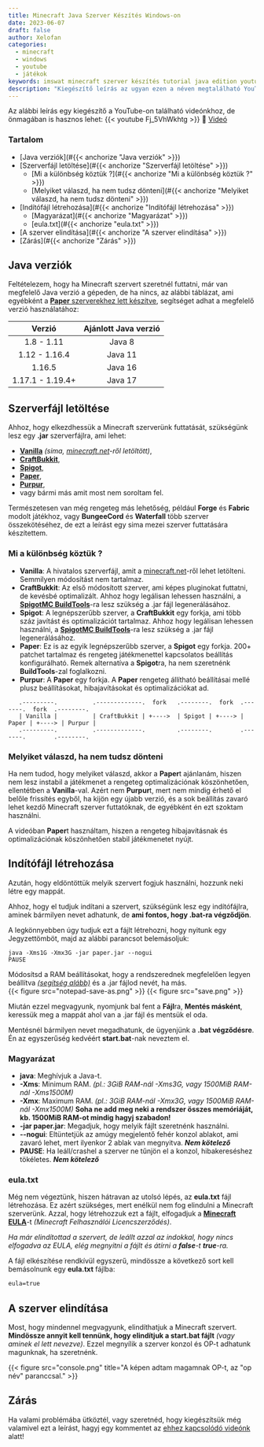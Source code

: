 ```yaml
---
title: Minecraft Java Szerver Készítés Windows-on
date: 2023-06-07
draft: false
author: Xelofan
categories:
  - minecraft
  - windows
  - youtube
  - játékok
keywords: imswat minecraft szerver készítés tutorial java edition youtube videó gyorsan röviden tömören gamer
description: "Kiegészítő leírás az ugyan ezen a néven megtalálható YouTube videónkhoz."
---
```


Az alábbi leírás egy kiegészítő a YouTube-on található videónkhoz, de önmagában is hasznos lehet:
{{< youtube Fj_5VhWkhtg >}}
🎥 [Videó](https://youtu.be/Fj_5VhWkhtg)

### Tartalom
- [Java verziók](#{{< anchorize "Java verziók" >}})
- [Szerverfájl letöltése](#{{< anchorize "Szerverfájl letöltése" >}})
  - [Mi a különbség köztük ?](#{{< anchorize "Mi a különbség köztük ?" >}})
  - [Melyiket válaszd, ha nem tudsz dönteni](#{{< anchorize "Melyiket válaszd, ha nem tudsz dönteni" >}})
- [Indítófájl létrehozása](#{{< anchorize "Indítófájl létrehozása" >}})
  - [Magyarázat](#{{< anchorize "Magyarázat" >}})
  - [eula.txt](#{{< anchorize "eula.txt" >}})
- [A szerver elindítása](#{{< anchorize "A szerver elindítása" >}})
- [Zárás](#{{< anchorize "Zárás" >}})


## Java verziók
Feltételezem, hogy ha Minecraft szervert szeretnél futtatni, már van megfelelő Java verzió a gépeden, de ha nincs, az alábbi táblázat, ami egyébként a [**Paper** szerverekhez lett készítve](https://docs.papermc.io/paper/getting-started), segítséget adhat a megfelelő verzió használatához:

| Verzió | Ajánlott Java verzió |
| :---: | :---: |
| 1.8 - 1.11  | Java 8 |
| 1.12 - 1.16.4  | Java 11 |
| 1.16.5 | Java 16 |
| 1.17.1 - 1.19.4+  | Java 17 |

## Szerverfájl letöltése
Ahhoz, hogy elkezdhessük a Minecraft szerverünk futtatását, szükségünk lesz egy **.jar** szerverfájlra, ami lehet:
- [**Vanilla**](https://www.minecraft.net/en-us/download/server) *(sima, [minecraft.net](https://www.minecraft.net/en-us/download/server)-ről letöltött)*,
- [**CraftBukkit**](https://www.spigotmc.org/wiki/buildtools/),
- [**Spigot**](https://www.spigotmc.org/wiki/buildtools/),
- [**Paper**](https://papermc.io/downloads/paper),
- [**Purpur**](https://purpurmc.org/),
- vagy bármi más amit most nem soroltam fel.

Természetesen van még rengeteg más lehetőség, például **Forge** és **Fabric** modolt játékhoz, vagy **BungeeCord** és **Waterfall** több szerver összekötéséhez, de ezt a leírást egy sima mezei szerver futtatására készítettem.

### Mi a különbség köztük ?

- **Vanilla**: A hivatalos szerverfájl, amit a [minecraft.net](https://www.minecraft.net/en-us/download/server)-ről lehet letölteni. Semmilyen módosítást nem tartalmaz.
- **CraftBukkit**: Az első módosított szerver, ami képes pluginokat futtatni, de kevésbé optimalizált. Ahhoz hogy legálisan lehessen használni, a [**SpigotMC BuildTools**](https://www.spigotmc.org/wiki/buildtools/)-ra lesz szükség a .jar fájl legenerálásához.
- **Spigot**: A legnépszerűbb szerver, a **CraftBukkit** egy forkja, ami több száz javítást és optimalizációt tartalmaz. Ahhoz hogy legálisan lehessen használni, a [**SpigotMC BuildTools**](https://www.spigotmc.org/wiki/buildtools/)-ra lesz szükség a .jar fájl legenerálásához.
- **Paper**: Ez is az egyik legnépszerűbb szerver, a **Spigot** egy forkja. 200+ patchet tartalmaz és rengeteg játékmenettel kapcsolatos beállítás konfigurálható. Remek alternatíva a **Spigot**ra, ha nem szeretnénk **BuildTools**-zal foglalkozni.
- **Purpur**: A **Paper** egy forkja. A **Paper** rengeteg állítható beállításai mellé plusz beállításokat, hibajavításokat és optimalizációkat ad.

```goat
   .---------.          .-------------.  fork   .--------.  fork  .-------.  fork  .--------.
   | Vanilla |          | CraftBukkit | +---->  | Spigot | +----> | Paper | +----> | Purpur |
   .---------.          .-------------.         .--------.        .-------.        .--------.
```

### Melyiket válaszd, ha nem tudsz dönteni

Ha nem tudod, hogy melyiket válaszd, akkor a **Paper**t ajánlanám, hiszen nem lesz instabil a játékmenet a rengeteg optimalizációnak köszönhetően, ellentétben a **Vanilla**-val. Azért nem **Purpur**t, mert nem mindig érhető el belőle frissítés egyből, ha kijön egy újabb verzió, és a sok beállítás zavaró lehet kezdő Minecraft szerver futtatóknak, de egyébként én ezt szoktam használni.

A videóban **Paper**t használtam, hiszen a rengeteg hibajavításnak és optimalizációnak köszönhetően stabil játékmenetet nyújt.

## Indítófájl létrehozása
Azután, hogy eldöntöttük melyik szervert fogjuk használni, hozzunk neki létre egy mappát.

Ahhoz, hogy el tudjuk indítani a szervert, szükségünk lesz egy indítófájlra, aminek bármilyen nevet adhatunk, de **ami fontos, hogy .bat-ra végződjön**.

A legkönnyebben úgy tudjuk ezt a fájlt létrehozni, hogy nyitunk egy Jegyzettömböt, majd az alábbi parancsot belemásoljuk:

```batch
java -Xms1G -Xmx3G -jar paper.jar --nogui
PAUSE
```
Módosítsd a RAM beállításokat, hogy a rendszerednek megfelelően legyen beállítva [*(segítség alább)*](#magyarázat) és a .jar fájlod nevét, ha más.  
{{< figure src="notepad-save-as.png" >}}
{{< figure src="save.png" >}}

Miután ezzel megvagyunk, nyomjunk bal fent a **Fájl**ra, **Mentés másként**, keressük meg a mappát ahol van a .jar fájl és mentsük el oda.

Mentésnél bármilyen nevet megadhatunk, de ügyenjünk a **.bat végződésre**. Én az egyszerűség kedvéért **start.bat**-nak neveztem el.

### Magyarázat
- **java**: Meghívjuk a Java-t.
- **-Xms**: Minimum RAM. *(pl.: 3GiB RAM-nál -Xms3G, vagy 1500MiB RAM-nál -Xms1500M)*
- **-Xmx**: Maximum RAM. *(pl.: 3GiB RAM-nál -Xmx3G, vagy 1500MiB RAM-nál -Xmx1500M)* **Soha ne add meg neki a rendszer összes memóriáját, kb. 1500MiB RAM-ot mindig hagyj szabadon!**
- **-jar paper.jar**: Megadjuk, hogy melyik fájlt szeretnénk használni.
- **--nogui**: Eltüntetjük az amúgy megjelentő fehér konzol ablakot, ami zavaró lehet, mert ilyenkor 2 ablak van megnyitva. ***Nem kötelező***
- **PAUSE**: Ha leáll/crashel a szerver ne tűnjön el a konzol, hibakereséshez tökéletes. ***Nem kötelező***

### eula.txt
Még nem végeztünk, hiszen hátravan az utolsó lépés, az **eula.txt** fájl létrehozása. Ez azért szükséges, mert enélkül nem fog elindulni a Minecraft szerverünk. Azzal, hogy létrehozzuk ezt a fájlt, elfogadjuk a [**Minecraft EULA**](https://www.minecraft.net/en-us/eula)-t *(Minecraft Felhasználói Licencszerződés)*.

*Ha már elindítottad a szervert, de leállt azzal az indokkal, hogy nincs elfogadva az EULA, elég megnyitni a fájlt és átírni a **false**-t **true**-ra.*

A fájl elkészítése rendkívül egyszerű, mindössze a következő sort kell bemásolnunk egy **eula.txt** fájlba:
```txt
eula=true
```

## A szerver elindítása

Most, hogy mindennel megvagyunk, elindíthatjuk a Minecraft szervert. **Mindössze annyit kell tennünk, hogy elindítjuk a start.bat fájlt** *(vagy aminek el lett nevezve)*. Ezzel megnyílik a szerver konzol és OP-t adhatunk magunknak, ha szeretnénk.

{{< figure src="console.png" title="A képen adtam magamnak OP-t, az \"op név\" paranccsal." >}}

## Zárás
Ha valami problémába ütköztél, vagy szeretnéd, hogy kiegészítsük még valamivel ezt a leírást, hagyj egy kommentet az [ehhez kapcsolódó videónk](https://youtu.be/Fj_5VhWkhtg) alatt!
